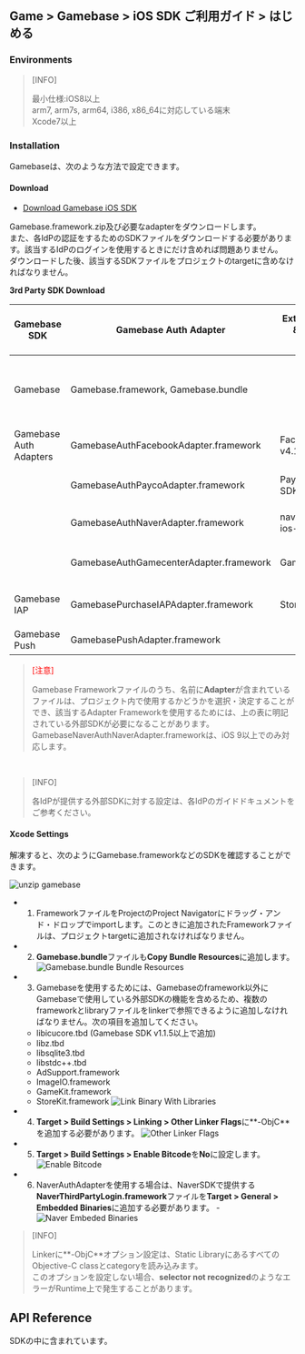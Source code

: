 ﻿## Game > Gamebase > iOS SDK ご利用ガイド > はじめる

### Environments


> [INFO]
>
> 最小仕様:iOS8以上 <br/>
> arm7, arm7s, arm64, i386, x86_64に対応している端末<br/>
> Xcode7以上
>


### Installation

Gamebaseは、次のような方法で設定できます。

#### Download

* [Download Gamebase iOS SDK](/Download/#game-gamebase)

Gamebase.framework.zip及び必要なadapterをダウンロードします。<br/>
また、各IdPの認証をするためのSDKファイルをダウンロードする必要があります。該当するIdPのログインを使用するときにだけ含めれば問題ありません。<br/>
ダウンロードした後、該当するSDKファイルをプロジェクトのtargetに含めなければなりません。

**3rd Party SDK Download**

| Gamebase SDK | Gamebase Auth Adapter | External(iOS) SDK & Compatible Version | 用途 | External SDK Download Link |
| --- | --- | --- | --- | --- |
| Gamebase | Gamebase.framework, Gamebase.bundle |  | GamebaseのInterface及びメインロジックを含む |  |
| Gamebase Auth Adapters | GamebaseAuthFacebookAdapter.framework | FacebookSDK v4.17.0 | Facebook ログインに対応 | [LINK \[Go to Download\]](https://developers.facebook.com/docs/ios/downloads) |
|  | GamebaseAuthPaycoAdapter.framework | PaycoID Login 3rd SDK v1.1.6 | Payco ログインに対応 | [LINK \[Go to Download\]](https://developers.payco.com/guide/sdk/download) |
|  | GamebaseAuthNaverAdapter.framework | naveridlogin-sdk-ios-4.0.9 | Naverログインに対応 | [LINK \[Go to Download\]](https://developers.naver.com/docs/login/sdks/) |
|  | GamebaseAuthGamecenterAdapter.framework | GameKit.framework | Gamecenterログインに対応 |  |
| Gamebase IAP | GamebasePurchaseIAPAdapter.framework | StoreKit.framework | ゲーム内課金に対応 | Gamebase IAP内に含む |
| Gamebase Push | GamebasePushAdapter.framework |  | Pushに対応 | Gamebase内に含む |



> <font color="red">[注意]</font><br/>
>
> Gamebase Frameworkファイルのうち、名前に**Adapter**が含まれているファイルは、プロジェクト内で使用するかどうかを選択・決定することができ、該当するAdapter Frameworkを使用するためには、上の表に明記されている外部SDKが必要になることがあります。
> GamebaseNaverAuthNaverAdapter.frameworkは、iOS 9以上でのみ対応します。

<br/>


> [INFO]
> 
> 各IdPが提供する外部SDKに対する設定は、各IdPのガイドドキュメントをご参考ください。
>

#### Xcode Settings

解凍すると、次のようにGamebase.frameworkなどのSDKを確認することができます。

![unzip gamebase](http://static.toastoven.net/prod_gamebase/iOSDevelopersGuide/ios-developers-guide-installation-002_1.0.0.png)


* 1) FrameworkファイルをProjectのProject Navigatorにドラッグ・アンド・ドロップでimportします。このときに追加されたFrameworkファイルは、プロジェクトtargetに追加されなければなりません。
* 2) **Gamebase.bundle**ファイルも**Copy Bundle Resources**に追加します。
![Gamebase.bundle Bundle Resources](http://static.toastoven.net/prod_gamebase/iOSDevelopersGuide/ios-developers-guide-installation-003_1.0.0.png)
* 3) Gamebaseを使用するためには、Gamebaseのframework以外にGamebaseで使用している外部SDKの機能を含めるため、複数のframeworkとlibraryファイルをlinkerで参照できるように追加しなければなりません。次の項目を追加してください。
    * libicucore.tbd (Gamebase SDK v1.1.5以上で追加)
    * libz.tbd
    * libsqlite3.tbd
    * libstdc++.tbd
    * AdSupport.framework
    * ImageIO.framework
    * GameKit.framework
    * StoreKit.framework
![Link Binary With Libraries](http://static.toastoven.net/prod_gamebase/iOSDevelopersGuide/ios-developers-guide-installation-005_1.0.0.png)
* 4) **Target > Build Settings > Linking > Other Linker Flags**に**-ObjC**を追加する必要があります。
![Other Linker Flags](http://static.toastoven.net/prod_gamebase/iOSDevelopersGuide/ios-developers-guide-installation-006_1.0.0.png)
* 5) **Target > Build Settings > Enable Bitcode**を**No**に設定します。
![Enable Bitcode](http://static.toastoven.net/prod_gamebase/iOSDevelopersGuide/ios-developers-guide-installation-007_1.0.0.png)
* 6) NaverAuthAdapterを使用する場合は、NaverSDKで提供する**NaverThirdPartyLogin.framework**ファイルを**Target > General > Embedded Binaries**に追加する必要があります。
 -![Naver Embeded Binaries](http://static.toastoven.net/prod_gamebase/iOSDevelopersGuide/ios-developers-guide-started-001_1.7.0.png)

> [INFO]
>
> Linkerに**-ObjC**オプション設定は、Static LibraryにあるすべてのObjective-C classとcategoryを読み込みます。<br/>
> このオプションを設定しない場合、**selector not recognized**のようなエラーがRuntime上で発生することがあります。
>




## API Reference

SDKの中に含まれています。

